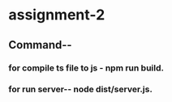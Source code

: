 # assignment-2

## Command--

### for compile ts file to js - npm run build.

### for run server-- node dist/server.js.
